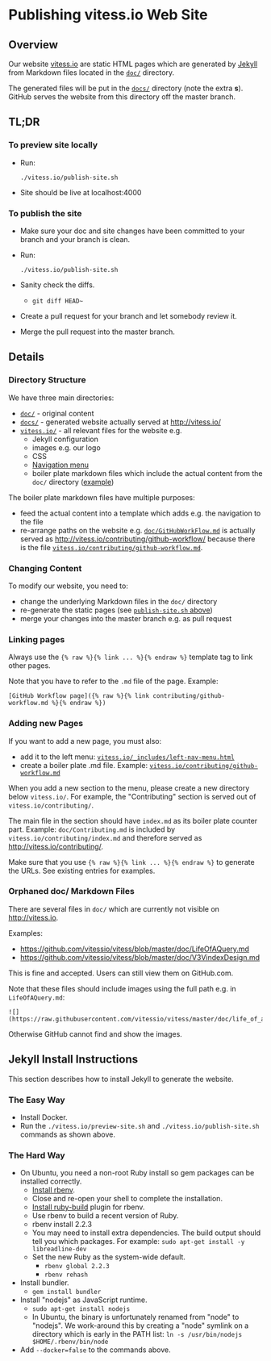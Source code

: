 # Publishing vitess.io Web Site

## Overview

Our website [vitess.io](http://vitess.io) are static HTML pages which are
generated by [Jekyll](https://github.com/jekyll/jekyll) from Markdown files
located in the [`doc/`](https://github.com/vitessio/vitess/tree/master/doc)
directory.

The generated files will be put in the
[`docs/`](https://github.com/vitessio/vitess/tree/master/docs) directory (note
the extra **s**). GitHub serves the website from this directory off the master
branch.

## TL;DR

### To preview site locally

*   Run:

    ```
    ./vitess.io/publish-site.sh
    ```

*   Site should be live at localhost:4000

### To publish the site

*   Make sure your doc and site changes have been committed to your branch and
    your branch is clean.
*   Run:

    ```
    ./vitess.io/publish-site.sh
    ```

*   Sanity check the diffs.
    *   `git diff HEAD~`
*   Create a pull request for your branch and let somebody review it.
*   Merge the pull request into the master branch.

## Details

### Directory Structure

We have three main directories:

*   [`doc/`](https://github.com/vitessio/vitess/tree/master/doc) - original
    content
*   [`docs/`](https://github.com/vitessio/vitess/tree/master/docs) - generated
    website actually served at http://vitess.io/
*   [`vitess.io/`](https://github.com/vitessio/vitess/tree/master/vitess.io) -
    all relevant files for the website e.g.
    *   Jekyll configuration
    *   images e.g. our logo
    *   CSS
    *   [Navigation
        menu](https://github.com/vitessio/vitess/blob/master/vitess.io/_includes/left-nav-menu.html)
    *   boiler plate markdown files which include the actual content from the
        `doc/` directory
        ([example](https://github.com/vitessio/vitess/blob/master/vitess.io/contributing/github-workflow.md))

The boiler plate markdown files have multiple purposes:

*   feed the actual content into a template which adds e.g. the navigation to
    the file
*   re-arrange paths on the website e.g.
    [`doc/GitHubWorkFlow.md`](https://github.com/vitessio/vitess/blob/master/doc/GitHubWorkflow.md)
    is actually served as http://vitess.io/contributing/github-workflow/
    because there is the file
    [`vitess.io/contributing/github-workflow.md`](https://github.com/vitessio/vitess/blob/master/vitess.io/contributing/github-workflow.md).

### Changing Content

To modify our website, you need to:

*   change the underlying Markdown files in the `doc/` directory
*   re-generate the static pages (see [`publish-site.sh`
    above](#to-publish-the-site))
*   merge your changes into the master branch e.g. as pull request

### Linking pages

Always use the `{% raw %}{% link ... %}{% endraw %}` template tag to link other pages.

Note that you have to refer to the `.md` file of the page. Example:

```
[GitHub Workflow page]({% raw %}{% link contributing/github-workflow.md %}{% endraw %})
```

### Adding new Pages

If you want to add a new page, you must also:

*   add it to the left menu:
    [`vitess.io/_includes/left-nav-menu.html`](https://github.com/vitessio/vitess/blob/master/vitess.io/_includes/left-nav-menu.html)
*   create a boiler plate .md file. Example:
    [`vitess.io/contributing/github-workflow.md`](https://github.com/vitessio/vitess/blob/master/vitess.io/contributing/github-workflow.md)

When you add a new section to the menu, please create a new directory below
`vitess.io/`. For example, the "Contributing" section is served out of
`vitess.io/contributing/`.

The main file in the section should have `index.md` as its boiler plate counter
part. Example: `doc/Contributing.md` is included by
`vitess.io/contributing/index.md` and therefore served as
http://vitess.io/contributing/.

Make sure that you use `{% raw %}{% link ... %}{% endraw %}` to generate the URLs.
See existing entries for examples.

### Orphaned doc/ Markdown Files

There are several files in `doc/` which are currently not visible on
http://vitess.io.

Examples:

*   https://github.com/vitessio/vitess/blob/master/doc/LifeOfAQuery.md
*   https://github.com/vitessio/vitess/blob/master/doc/V3VindexDesign.md

This is fine and accepted. Users can still view them on GitHub.com.

Note that these files should include images using the full path e.g. in
`LifeOfAQuery.md`:

```
![](https://raw.githubusercontent.com/vitessio/vitess/master/doc/life_of_a_query.png)
```

Otherwise GitHub cannot find and show the images.

## Jekyll Install Instructions

This section describes how to install Jekyll to generate the website.

### The Easy Way

*   Install Docker.
*   Run the `./vitess.io/preview-site.sh` and `./vitess.io/publish-site.sh` commands as shown above.

### The Hard Way

*   On Ubuntu, you need a non-root Ruby install so gem packages can be
    installed correctly.
    *   [Install rbenv](https://github.com/sstephenson/rbenv#installation).
    *   Close and re-open your shell to complete the installation.
    *   [Install
        ruby-build](https://github.com/sstephenson/ruby-build#installation)
        plugin for rbenv.
    *   Use rbenv to build a recent version of Ruby.
    *   rbenv install 2.2.3
    *   You may need to install extra dependencies. The build output should tell
        you which packages. For example: ```sudo apt-get install -y libreadline-dev```
    *   Set the new Ruby as the system-wide default.
        *   ```rbenv global 2.2.3```
        *   ```rbenv rehash```
*   Install bundler.
    *   ```gem install bundler```
*   Install "nodejs" as JavaScript runtime.
    *   ```sudo apt-get install nodejs```
    *   In Ubuntu, the binary is unfortunately renamed from "node" to "nodejs".
        We work-around this by creating a "node" symlink on a directory which is
        early in the PATH list: ```ln -s /usr/bin/nodejs $HOME/.rbenv/bin/node```
*   Add `--docker=false` to the commands above.
